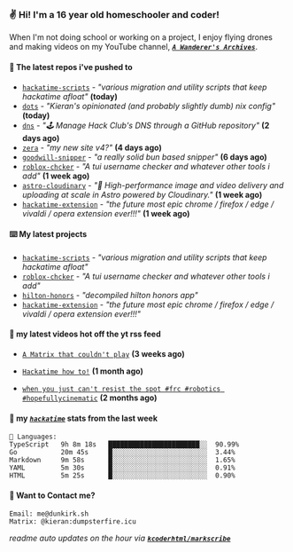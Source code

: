 ### ✌️ Hi! I'm a 16 year old homeschooler and coder!

When I'm not doing school or working on a project, I enjoy flying drones and making videos on my YouTube channel, [**_`A Wanderer's Archives`_**](https://youtube.com/@wanderer.archives).

#### 👷 The latest repos i've pushed to

- [`hackatime-scripts`](https://github.com/kcoderhtml/hackatime-scripts) - _"various migration and utility scripts that keep hackatime afloat"_ **(today)**
- [`dots`](https://github.com/kcoderhtml/dots) - _"Kieran's opinionated (and probably slightly dumb) nix config"_ **(today)**
- [`dns`](https://github.com/hackclub/dns) - _"🕹 Manage Hack Club's DNS through a GitHub repository"_ **(2 days ago)**
- [`zera`](https://github.com/kcoderhtml/zera) - _"my new site v4?"_ **(4 days ago)**
- [`goodwill-snipper`](https://github.com/kcoderhtml/goodwill-snipper) - _"a really solid bun based snipper"_ **(6 days ago)**
- [`roblox-chcker`](https://github.com/kcoderhtml/roblox-chcker) - _"A tui username checker and whatever other tools i add"_ **(1 week ago)**
- [`astro-cloudinary`](https://github.com/cloudinary-community/astro-cloudinary) - _"🚀 High-performance image and video delivery and uploading at scale in Astro powered by Cloudinary."_ **(1 week ago)**
- [`hackatime-extension`](https://github.com/kcoderhtml/hackatime-extension) - _"the future most epic chrome / firefox / edge / vivaldi / opera extension ever!!!"_ **(1 week ago)**

#### ⌨️ My latest projects

- [`hackatime-scripts`](https://github.com/kcoderhtml/hackatime-scripts) - _"various migration and utility scripts that keep hackatime afloat"_
- [`roblox-chcker`](https://github.com/kcoderhtml/roblox-chcker) - _"A tui username checker and whatever other tools i add"_
- [`hilton-honors`](https://github.com/kcoderhtml/hilton-honors) - _"decompiled hilton honors app"_
- [`hackatime-extension`](https://github.com/kcoderhtml/hackatime-extension) - _"the future most epic chrome / firefox / edge / vivaldi / opera extension ever!!!"_

#### 🍿 my latest videos hot off the yt rss feed

- [`A Matrix that couldn't play`](https://www.youtube.com/watch?v=NodwjZF7uZw) **(3 weeks ago)**

- [`Hackatime how to!`](https://www.youtube.com/watch?v=eKoD9yyr1To) **(1 month ago)**

- [`when you just can't resist the spot #frc #robotics #hopefullycinematic`](https://www.youtube.com/watch?v=Y7SZ_TDleGM) **(2 months ago)**



#### 📡 my [_`hackatime`_](https://waka.hackclub.com) stats from the last week

```text
💾 Languages:
TypeScript   9h 8m 18s   ███████████████████████░░  90.99%
Go           20m 45s     █░░░░░░░░░░░░░░░░░░░░░░░░  3.44%
Markdown     9m 58s      █░░░░░░░░░░░░░░░░░░░░░░░░  1.65%
YAML         5m 30s      █░░░░░░░░░░░░░░░░░░░░░░░░  0.91%
HTML         5m 25s      █░░░░░░░░░░░░░░░░░░░░░░░░  0.90%
```

#### 📮 Want to Contact me?

```text
Email: me@dunkirk.sh
Matrix: @kieran:dumpsterfire.icu
```

_readme auto updates on the hour via [**`kcoderhtml/markscribe`**](https://github.com/kcoderhtml/markscribe)_
